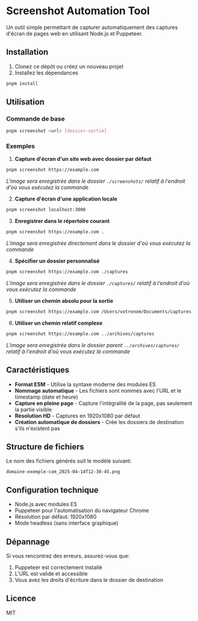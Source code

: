 # Screenshot Automation Tool

Un outil simple permettant de capturer automatiquement des captures d'écran de pages web en utilisant Node.js et Puppeteer.

## Installation

1. Clonez ce dépôt ou créez un nouveau projet
2. Installez les dépendances

```bash
pnpm install
```

## Utilisation

### Commande de base

```bash
pnpm screenshot <url> [dossier-sortie]
```

### Exemples

1. **Capture d'écran d'un site web avec dossier par défaut**

```bash
pnpm screenshot https://example.com
```
*L'image sera enregistrée dans le dossier `./screenshots/` relatif à l'endroit d'où vous exécutez la commande*

2. **Capture d'écran d'une application locale**

```bash
pnpm screenshot localhost:3000
```

3. **Enregistrer dans le répertoire courant**

```bash
pnpm screenshot https://example.com .
```
*L'image sera enregistrée directement dans le dossier d'où vous exécutez la commande*

4. **Spécifier un dossier personnalisé**

```bash
pnpm screenshot https://example.com ./captures
```
*L'image sera enregistrée dans le dossier `./captures/` relatif à l'endroit d'où vous exécutez la commande*

5. **Utiliser un chemin absolu pour la sortie**

```bash
pnpm screenshot https://example.com /Users/votrenom/Documents/captures
```

6. **Utiliser un chemin relatif complexe**

```bash
pnpm screenshot https://example.com ../archives/captures
```
*L'image sera enregistrée dans le dossier parent `../archives/captures/` relatif à l'endroit d'où vous exécutez la commande*

## Caractéristiques

- **Format ESM** - Utilise la syntaxe moderne des modules ES
- **Nommage automatique** - Les fichiers sont nommés avec l'URL et le timestamp (date et heure)
- **Capture en pleine page** - Capture l'intégralité de la page, pas seulement la partie visible
- **Résolution HD** - Captures en 1920x1080 par défaut
- **Création automatique de dossiers** - Crée les dossiers de destination s'ils n'existent pas

## Structure de fichiers

Le nom des fichiers générés suit le modèle suivant:
```
domaine-exemple-com_2025-04-14T12-30-45.png
```

## Configuration technique

- Node.js avec modules ES
- Puppeteer pour l'automatisation du navigateur Chrome
- Résolution par défaut: 1920x1080
- Mode headless (sans interface graphique)

## Dépannage

Si vous rencontrez des erreurs, assurez-vous que:

1. Puppeteer est correctement installé
2. L'URL est valide et accessible
3. Vous avez les droits d'écriture dans le dossier de destination

## Licence

MIT